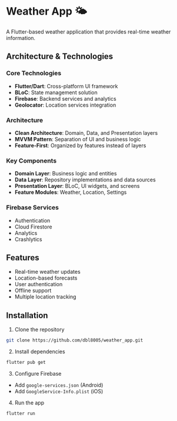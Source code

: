 # Weather App 🌤️

A Flutter-based weather application that provides real-time weather information.

## Architecture & Technologies

### Core Technologies
- **Flutter/Dart**: Cross-platform UI framework
- **BLoC**: State management solution
- **Firebase**: Backend services and analytics
- **Geolocator**: Location services integration

### Architecture
- **Clean Architecture**: Domain, Data, and Presentation layers
- **MVVM Pattern**: Separation of UI and business logic
- **Feature-First**: Organized by features instead of layers

### Key Components
- **Domain Layer**: Business logic and entities
- **Data Layer**: Repository implementations and data sources
- **Presentation Layer**: BLoC, UI widgets, and screens
- **Feature Modules**: Weather, Location, Settings

### Firebase Services
- Authentication
- Cloud Firestore
- Analytics
- Crashlytics

## Features

- Real-time weather updates
- Location-based forecasts
- User authentication
- Offline support
- Multiple location tracking

## Installation

1. Clone the repository
```bash
git clone https://github.com/dbl8005/weather_app.git
```

2. Install dependencies
```bash
flutter pub get
```

3. Configure Firebase
- Add `google-services.json` (Android)
- Add `GoogleService-Info.plist` (iOS)

4. Run the app
```bash
flutter run
```


